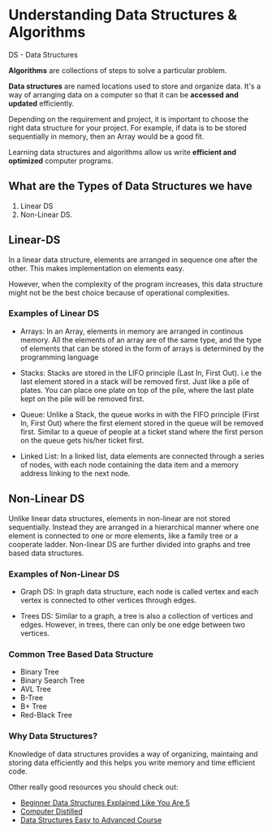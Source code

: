 # Understanding Data Structures & Algorithms

DS - Data Structures

**Algorithms** are collections of steps to solve a particular problem.

**Data structures** are named locations used to store and organize data. It's a way of arranging data on a computer so that it can be **accessed and updated** efficiently.

Depending on the requirement and project, it is important to choose the right data structure for your project. For example, if data is to be stored sequentially in memory, then an Array would be a good fit.

Learning data structures and algorithms allow us write **efficient and optimized** computer programs.

<h2>What are the Types of Data Structures we have</h2>

1. Linear DS
2. Non-Linear DS.

<h2>Linear-DS</h2> In a linear data structure, elements are arranged in sequence one after the other. This makes implementation on elements easy.

However, when the complexity of the program increases, this data structure might not be the best choice because of operational complexities.

<h3>Examples of Linear DS</h3>

- Arrays: In an Array, elements in memory are arranged in continous memory. All the elements of an array are of the same type, and the type of elements that can be stored in the form of arrays is determined by the programming language

- Stacks: Stacks are stored in the LIFO principle (Last In, First Out). i.e the last element stored in a stack will be removed first. Just like a pile of plates. You can place one plate on top of the pile, where the last plate kept on the pile will be removed first.

- Queue: Unlike a Stack, the queue works in with the FIFO principle (First In, First Out) where the first element stored in the queue will be removed first. Similar to a queue of people at a ticket stand where the first person on the queue gets his/her ticket first.

- Linked List: In a linked list, data elements are connected through a series of nodes, with each node containing the data item and a memory address linking to the next node.

<h2>Non-Linear DS</h2> Unlike linear data structures, elements in non-linear are not stored sequentially. Instead they are arranged in a hierarchical manner where one element is connected to one or more elements, like a family tree or a cooperate ladder. Non-linear DS are further divided into graphs and tree based data structures.

<h3>Examples of Non-Linear DS</h3>

- Graph DS:
  In graph data structure, each node is called vertex and each vertex is connected to other vertices through edges.

- Trees DS:
  Similar to a graph, a tree is also a collection of vertices and edges. However, in trees, there can only be one edge between two vertices.

<h3>Common Tree Based Data Structure</h3>

- Binary Tree
- Binary Search Tree
- AVL Tree
- B-Tree
- B+ Tree
- Red-Black Tree

<h3>Why Data Structures?</h3>

Knowledge of data structures provides a way of organizing, maintaing and storing data efficiently and this helps you write memory and time efficient code.

Other really good resources you should check out:

- [Beginner Data Structures Explained Like You Are 5](https://www.youtube.com/watch?v=o6VuST08S60)
- [Computer Distilled](https://www.amazon.com/Computer-Science-Distilled-Computational-Problems/dp/0997316020)
- [Data Structures Easy to Advanced Course](https://www.youtube.com/watch?v=RBSGKlAvoiM&t=0s)